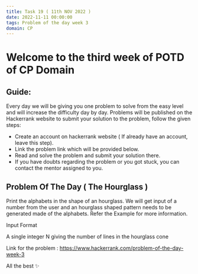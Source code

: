 ```yaml
---
title: Task 19 ( 11th NOV 2022 )
date: 2022-11-11 00:00:00
tags: Problem of the day week 3
domain: CP
---
```


# Welcome to the third week of POTD of CP Domain
## Guide:

Every day we will be giving you one problem to solve from the easy level and will increase the difficulty day by day.
Problems will be published on the Hackerrank website to submit your solution to the problem, follow the given steps:
  - Create an account on hackerrank website ( If already have an account, leave this step).
  - Link the problem link which will be provided below.
  - Read and solve the problem and submit your solution there.
  - If you have doubts regarding the problem or you got stuck, you can contact the mentor assigned to you.

## Problem Of The Day ( The Hourglass )

Print the alphabets in the shape of an hourglass. We will get input of a number from the user and an hourglass shaped pattern needs to be generated made of the alphabets. Refer the Example for more information.

Input Format

A single integer N giving the number of lines in the hourglass cone

Link for the problem : https://www.hackerrank.com/problem-of-the-day-week-3

All the best ✨
